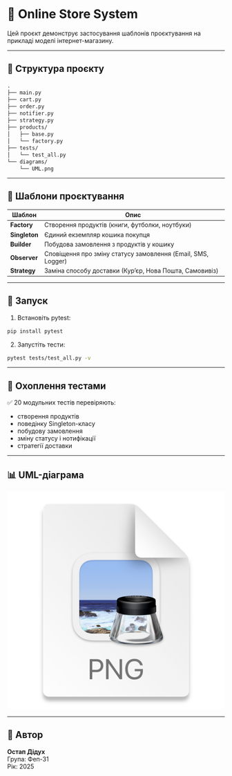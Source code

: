 
# 🛒 Online Store System

Цей проєкт демонструє застосування шаблонів проєктування на прикладі моделі інтернет-магазину.

---

## 📁 Структура проєкту

```
.
├── main.py
├── cart.py
├── order.py
├── notifier.py
├── strategy.py
├── products/
│   ├── base.py
│   └── factory.py
├── tests/
│   └── test_all.py
└── diagrams/
    └── UML.png

```

---

## 🔧 Шаблони проєктування

| Шаблон        | Опис                                                                 |
|---------------|----------------------------------------------------------------------|
| **Factory**   | Створення продуктів (книги, футболки, ноутбуки)                     |
| **Singleton** | Єдиний екземпляр кошика покупця                                      |
| **Builder**   | Побудова замовлення з продуктів у кошику                            |
| **Observer**  | Сповіщення про зміну статусу замовлення (Email, SMS, Logger)        |
| **Strategy**  | Заміна способу доставки (Кур’єр, Нова Пошта, Самовивіз)             |

---

## 🚀 Запуск

1. Встановіть pytest:
```bash
pip install pytest
```

2. Запустіть тести:
```bash
pytest tests/test_all.py -v
```

---

## 🧪 Охоплення тестами

✅ 20 модульних тестів перевіряють:
- створення продуктів
- поведінку Singleton-класу
- побудову замовлення
- зміну статусу і нотифікації
- стратегії доставки

---

## 📊 UML-діаграма

![img.png](img.png)

---

## 👤 Автор

**Остап Дідух**  
Група: Феп-31  
Рік: 2025
